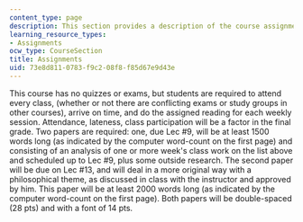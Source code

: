 ```yaml
---
content_type: page
description: This section provides a description of the course assignments.
learning_resource_types:
- Assignments
ocw_type: CourseSection
title: Assignments
uid: 73e8d811-0783-f9c2-08f8-f85d67e9d43e
---
```


This course has no quizzes or exams, but students are required to attend every class, (whether or not there are conflicting exams or study groups in other courses), arrive on time, and do the assigned reading for each weekly session. Attendance, lateness, class participation will be a factor in the final grade. Two papers are required: one, due Lec #9, will be at least 1500 words long (as indicated by the computer word-count on the first page) and consisting of an analysis of one or more week's class work on the list above and scheduled up to Lec #9, plus some outside research. The second paper will be due on Lec #13, and will deal in a more original way with a philosophical theme, as discussed in class with the instructor and approved by him. This paper will be at least 2000 words long (as indicated by the computer word-count on the first page). Both papers will be double-spaced (28 pts) and with a font of 14 pts.
